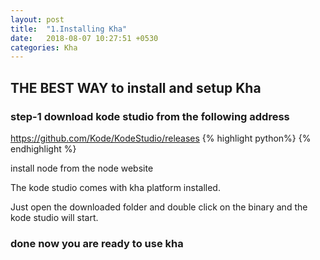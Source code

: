 ```yaml
---
layout: post
title:  "1.Installing Kha"
date:   2018-08-07 10:27:51 +0530
categories: Kha
---
```



<h2>
THE BEST WAY to install and setup Kha
</h2>



<h3>step-1 download kode studio from the following address</h3>



<a href="https://github.com/Kode/KodeStudio/releases">https://github.com/Kode/KodeStudio/releases</a>
{% highlight python%}
{% endhighlight %}


install node from the node website



The kode studio comes with kha platform installed.

Just open the downloaded folder and double click on the binary and the kode studio will start.


<h3>done now you are ready to use kha</h3>



